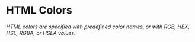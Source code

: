 # HTML Colors

_HTML colors are specified with predefined color names, or with RGB, HEX, HSL, RGBA, or HSLA values._
